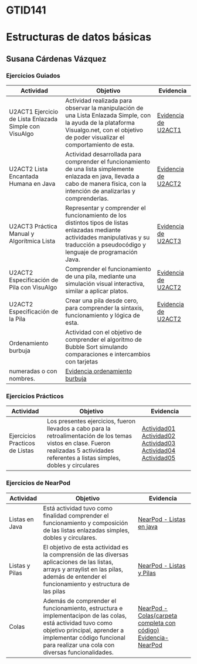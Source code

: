 # GTID141
# Estructuras de datos básicas
## Susana Cárdenas Vázquez

### Ejercicios Guiados
| Actividad        | Objetivo           | Evidencia  |
| ------------- |-------------| -----|
| U2ACT1 Ejercicio de Lista Enlazada Simple con VisuAlgo | Actividad realizada para observar la manipulación de una Lista Enlazada Simple, con la ayuda de la plataforma Visualgo.net, con el objetivo de poder visualizar el comportamiento de esta. | [Evidencia de U2ACT1](https://github.com/Susanca0506/GTID141/blob/0644afde7b850f9fe561e3eea91fb2ac90794bfd/Ejercicios%20Guiados/U2ACT1%20Ejercicio%20de%20Lista%20Enlazada%20Simple%20con%20VisuAlgo.pdf) |
| U2ACT2 Lista Encantada Humana en Java | Actividad desarrollada para comprender el funcionamiento de una lista simplemente enlazada en java, llevada a cabo de manera física, con la intención de analizarlas y comprenderlas. | [Evidencia de U2ACT2](https://github.com/Susanca0506/GTID141/blob/0644afde7b850f9fe561e3eea91fb2ac90794bfd/Ejercicios%20Guiados/U2ACT2%20Lista%20Encantada%20Humana%20en%20Java.pdf) |
| U2ACT3 Práctica Manual y Algorítmica Lista | Representar y comprender el funcionamiento de los distintos tipos de listas enlazadas mediante actividades manipulativas y su traducción a pseudocódigo y lenguaje de programación Java. | [Evidencia de U2ACT3](https://github.com/Susanca0506/GTID141/blob/c3557ef33f02881cbf711521847b012089cf19ba/Ejercicios%20Guiados/U2ACT3%20Pr%C3%A1ctica%20Manual%20y%20Algor%C3%ADtmica%20Lista.pdf) |
| U2ACT2 Especificación de Pila con VisuAlgo | Comprender el funcionamiento de una pila, mediante una simulación visual interactiva, similar a aplicar platos. | [Evidencia de U2ACT2](https://github.com/Susanca0506/GTID141/blob/1f12ffbb53701a619bb5764a116a7d84ba0c270b/Ejercicios%20Guiados/U2ACT2%20Ejercicio%20de%20Pila%20con%20VisuAlgo.pdf) |
| U2ACT2 Especificación de la Pila | Crear una pila desde cero, para comprender la sintaxis, funcionamiento y lógica de esta. | [Evidencia de U2ACT2](https://github.com/Susanca0506/GTID141/tree/0368a8a268b478f849e95ce5b0a8febefc15162d/Ejercicios%20Guiados/U2ACT2%20Especificaci%C3%B3n%20de%20la%20Pila) |
| Ordenamiento burbuja | Actividad con el objetivo de comprender el algoritmo de Bubble Sort simulando comparaciones e intercambios con tarjetas
numeradas o con nombres. | [Evidencia ordenamiento burbuja]() |

### Ejercicios Prácticos
| Actividad | Objetivo | Evidencia |
| ------------- |-------------| -----|
| Ejercicios Practicos de Listas | Los presentes ejercicios, fueron llevados a cabo para la retroalimentación de los temas vistos en clase. Fueron realizadas 5 actividades referentes a listas simples, dobles y circulares | [Actividad01](https://github.com/Susanca0506/GTID141/tree/e4ef01d5696dc5badb19a2bf88d6a7a6e4f4473a/Ejercicios%20Practicos/actividad01) [Actividad02](https://github.com/Susanca0506/GTID141/tree/e4ef01d5696dc5badb19a2bf88d6a7a6e4f4473a/Ejercicios%20Practicos/actividad02) [Actividad03](https://github.com/Susanca0506/GTID141/tree/e4ef01d5696dc5badb19a2bf88d6a7a6e4f4473a/Ejercicios%20Practicos/actividad03) [Actividad04](https://github.com/Susanca0506/GTID141/tree/e4ef01d5696dc5badb19a2bf88d6a7a6e4f4473a/Ejercicios%20Practicos/actividad04) [Actividad05](https://github.com/Susanca0506/GTID141/tree/e4ef01d5696dc5badb19a2bf88d6a7a6e4f4473a/Ejercicios%20Practicos/actividad05)|

### Ejercicios de NearPod
| Actividad | Objetivo | Evidencia |
| ------------- |-------------| -----|
| Listas en Java | Está actividad tuvo como finalidad comprender el funcionamiento y composición de las listas enlazadas simples, dobles y circulares. | [NearPod - Listas en java](https://github.com/Susanca0506/GTID141/blob/0b81b0b4c36a018b2e935170c06a80d8d4e06b57/Ejercicios%20Guiados/NearPod.pdf) |
| Listas y Pilas | El objetivo de esta actividad es la comprensión de las diversas aplicaciones de las listas, arrays y arraylist en las pilas, además de entender el funcionamiento y estructura de las pilas | [NearPod - Listas y Pilas]() |
| Colas | Además de comprender el funcionamiento, estructura e implementacipon de las colas, está actividad tuvo como objetivo principal, aprender a implementar código funcional para realizar una cola con diversas funcionalidades. | [NearPod - Colas(carpeta completa con código)](https://github.com/Susanca0506/GTID141/tree/c5f905ca07ce926520c26dd2cf77c423a1c543cb/Ejercicios%20Guiados/NearPod%20-%20Colas) [Evidencia-NearPod](https://github.com/Susanca0506/GTID141/blob/c5f905ca07ce926520c26dd2cf77c423a1c543cb/Ejercicios%20Guiados/NearPod%20-%20Colas/NearPod%20-%20Colas.pdf) |

